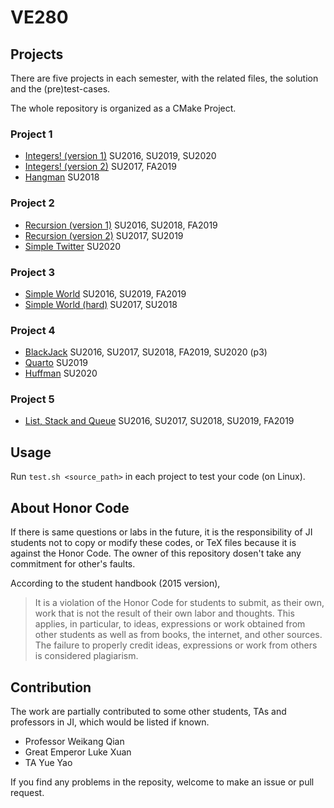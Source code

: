 # VE280

## Projects

There are five projects in each semester, with the related files, the solution and the (pre)test-cases.

The whole repository is organized as a CMake Project.

### Project 1

+ [Integers! (version 1)](projects/p1/integers-v1) SU2016, SU2019, SU2020
+ [Integers! (version 2)](projects/p1/integers-v2) SU2017, FA2019
+ [Hangman](projects/p1/hangman) SU2018

### Project 2

+ [Recursion (version 1)](projects/p2/recursion-v1) SU2016, SU2018, FA2019
+ [Recursion (version 2)](projects/p2/recursion-v2) SU2017, SU2019
+ [Simple Twitter](projects/p2/simple-twitter) SU2020

### Project 3

+ [Simple World](projects/p3/simple-world) SU2016, SU2019, FA2019
+ [Simple World (hard)](projects/p3/hard-world) SU2017, SU2018

### Project 4

+ [BlackJack](projects/p4/blackjack) SU2016, SU2017, SU2018, FA2019, SU2020 (p3)
+ [Quarto](projects/p4/quarto) SU2019
+ [Huffman](projects/p4/huffman) SU2020

### Project 5

+ [List, Stack and Queue](projects/p5/containers) SU2016, SU2017, SU2018, SU2019, FA2019

## Usage

Run `test.sh <source_path>` in each project to test your code (on Linux).

## About Honor Code

If there is same questions or labs in the future, it is the responsibility of JI students not to copy or modify these codes, 
or TeX files because it is against the Honor Code. The owner of this repository dosen't take any commitment for other's faults.

According to the student handbook (2015 version),
> It is a violation of the Honor Code for students to submit, as their own, work that is not the result of their own
labor and thoughts. This applies, in particular, to ideas, expressions or work obtained from other students as well
as from books, the internet, and other sources. The failure to properly credit ideas, expressions or work from
others is considered plagiarism.

## Contribution

The work are partially contributed to some other students, TAs and professors in JI, which would be listed if known.

+ Professor Weikang Qian
+ Great Emperor Luke Xuan
+ TA Yue Yao

If you find any problems in the reposity, welcome to make an issue or pull request.
